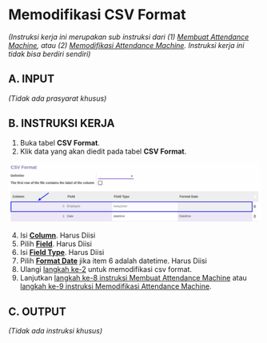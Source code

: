 # Memodifikasi CSV Format

*(Instruksi kerja ini merupakan sub instruksi dari (1) [Membuat Attendance Machine](./membuat.md), atau (2) [Memodifikasi Attendance Machine](./memodifikasi.md). Instruksi kerja ini tidak bisa berdiri sendiri)*

## A. INPUT

*(Tidak ada prasyarat khusus)*

## B. INSTRUKSI KERJA

1. Buka tabel **CSV Format**.
2. <a name="l2">Klik</a> data yang akan diedit pada tabel **CSV Format**.

![](../../img/attendance-machine/tombol-tabcsv-edit.png)

4. Isi **[Column](./penjelasan.md#field-column)**. Harus Diisi
5. Pilih **[Field](./penjelasan.md#field-fieldname)**. Harus Diisi
6. Isi **[Field Type](./penjelasan.md#field-fieldtype)**. Harus Diisi
7. Pilih **[Format Date](./penjelasan.md#field-formatdate)** jika item 6 adalah datetime. Harus Diisi
8. Ulangi [langkah ke-2](#l2) untuk memodifikasi csv format.
9. Lanjutkan [langkah ke-8 instruksi Membuat Attendance Machine](./membuat.md#tabcsv) atau [langkah ke-9 instruksi Memodifikasi Attendance Machine](./memodifikasi.md#tabcsv).

## C. OUTPUT

*(Tidak ada instruksi khusus)*
